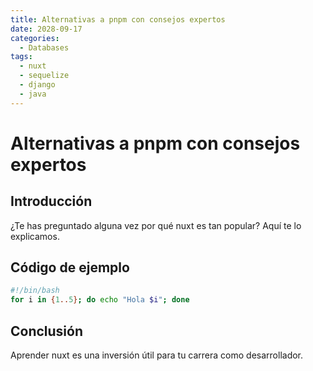 ```yaml
---
title: Alternativas a pnpm con consejos expertos
date: 2028-09-17
categories:
  - Databases
tags:
  - nuxt
  - sequelize
  - django
  - java
---
```


# Alternativas a pnpm con consejos expertos

## Introducción

¿Te has preguntado alguna vez por qué nuxt es tan popular? Aquí te lo explicamos.

## Código de ejemplo

```bash
#!/bin/bash
for i in {1..5}; do echo "Hola $i"; done
```

## Conclusión

Aprender nuxt es una inversión útil para tu carrera como desarrollador.